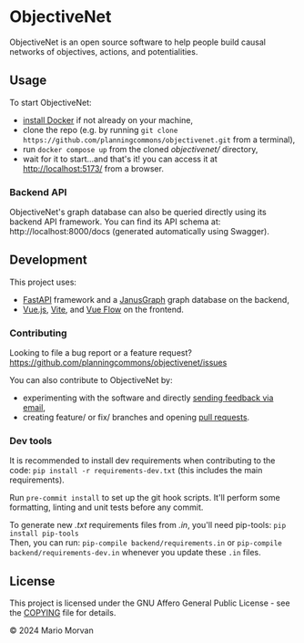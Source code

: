 # ObjectiveNet

ObjectiveNet is an open source software to help people build causal networks of objectives, actions, and potentialities.

## Usage

To start ObjectiveNet:

- [install Docker](https://www.docker.com/get-started/) if not already on your machine,
- clone the repo (e.g. by running ```git clone https://github.com/planningcommons/objectivenet.git``` from a terminal),
- run ```docker compose up``` from the cloned *objectivenet/* directory,
- wait for it to start...and that's it! you can access it at [http://localhost:5173/](http://localhost:5173/) from a browser.


### Backend API

ObjectiveNet's graph database can also be queried directly using its backend API framework.
You can find its API schema at: http://localhost:8000/docs (generated automatically using Swagger).


## Development

This project uses:
- [FastAPI](https://fastapi.tiangolo.com/) framework and a [JanusGraph](https://janusgraph.org/) graph database on the backend,
- [Vue.js](https://vuejs.org/), [Vite](https://vite.dev/), and [Vue Flow](https://vueflow.dev/) on the frontend.


### Contributing

Looking to file a bug report or a feature request? https://github.com/planningcommons/objectivenet/issues

You can also contribute to ObjectiveNet by:
- experimenting with the software and directly [sending feedback via email](mario.morvan@ucl.ac.uk),
- creating feature/ or fix/ branches and opening [pull requests](https://github.com/planningcommons/objectivenet/pulls).


### Dev tools

It is recommended to install dev requirements when contributing to the code: `pip install -r requirements-dev.txt` (this includes the main requirements).

Run `pre-commit install` to set up the git hook scripts. It'll perform some formatting, linting and unit tests before any commit.

To generate new *.txt* requirements files from *.in*, you'll need pip-tools: ```pip install pip-tools```<br>
Then, you can run: ```pip-compile backend/requirements.in``` or ```pip-compile backend/requirements-dev.in``` whenever you update these `.in` files.


## License

This project is licensed under the GNU Affero General Public License - see the [COPYING](COPYING) file for details.

© 2024 Mario Morvan
